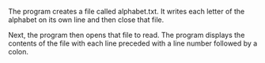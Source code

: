 The program creates a file called alphabet.txt. 
It writes each letter of the alphabet on its own line and then close that file.

Next, the program then opens that file to read. 
The program displays the contents of the file with each 
line preceded with a line number followed by a colon. 
